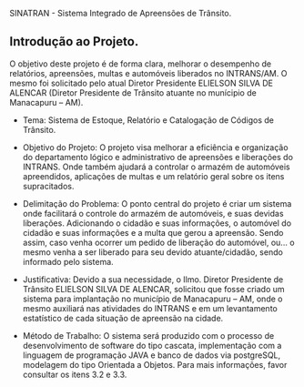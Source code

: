 SINATRAN - Sistema Integrado de Apreensões de Trânsito.

## Introdução ao Projeto.
O objetivo deste projeto é de forma clara, melhorar o desempenho de relatórios, apreensões, multas e automóveis liberados no INTRANS/AM. O mesmo foi solicitado pelo atual Diretor Presidente ELIELSON SILVA DE ALENCAR (Diretor Presidente de Trânsito atuante no munícipio de Manacapuru – AM).

- Tema:
  Sistema de Estoque, Relatório e Catalogação de Códigos de Trânsito.

- Objetivo do Projeto:
  O projeto visa melhorar a eficiência e organização do departamento lógico e administrativo de apreensões e liberações do INTRANS. Onde também ajudará a controlar o armazém de automóveis apreendidos, aplicações de multas e um relatório geral sobre os itens supracitados.

- Delimitação do Problema:
  O ponto central do projeto é criar um sistema onde facilitará o controle do armazém de automóveis, e suas devidas liberações. Adicionando o cidadão e suas informações, o automóvel do cidadão e suas informações e a multa que gerou a apreensão. Sendo assim, caso venha ocorrer um pedido de liberação do automóvel, ou... o mesmo venha a ser liberado para seu devido atuante/cidadão, sendo informado pelo sistema.

- Justificativa:
  Devido a sua necessidade, o Ilmo. Diretor Presidente de Trânsito ELIELSON SILVA DE ALENCAR, solicitou que fosse criado um sistema para implantação no município de Manacapuru – AM, onde o mesmo auxiliará nas atividades do INTRANS e em um levantamento estatístico de cada situação de apreensão na cidade.

- Método de Trabalho:
  O sistema será produzido com o processo de desenvolvimento de software do tipo cascata, implementação com a linguagem de programação JAVA e banco de dados via postgreSQL, modelagem do tipo Orientada a Objetos. Para mais informações, favor consultar os itens 3.2 e 3.3.
